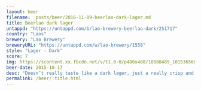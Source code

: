 ```yaml
---
layout: beer
filename: _posts/beer/2016-11-09-beerlao-dark-lager.md
title: Beerlao dark lager
untappd: "https://untappd.com/b/lao-brewery-beerlao-dark/251717"
country: "Laos"
brewery: "Lao Brewery"
breweryURL: "https://untappd.com/w/lao-brewery/1558"
style: "Lager - Dark"
score: 7
img: https://scontent.xx.fbcdn.net/v/t1.0-0/p480x480/10888489_10153656865543745_7177566089678444243_n.jpg?oh=45b1620a8abfb9b87245ad083f467fc7&oe=59091229
beer-date: 2015-10-17
desc: "Doesn’t really taste like a dark lager, just a really crisp and clean lager"
permalink: /beer/:title.html
---
```

